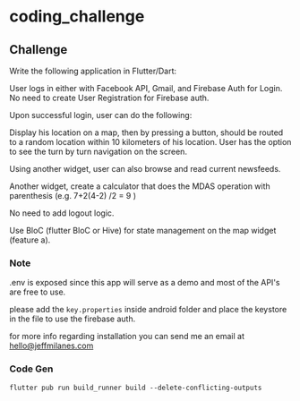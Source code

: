 # coding_challenge

## Challenge
Write the following application in Flutter/Dart:

User logs in either with Facebook API, Gmail, and Firebase Auth for Login. No need to create User Registration for Firebase auth.

Upon successful login, user can do the following:

Display his location on a map, then by pressing a button, should be routed to a random location within 10 kilometers of his location. User has the option to see the turn by turn navigation on the screen.

Using another widget, user can also browse and read current newsfeeds.

Another widget, create a calculator that does the MDAS operation with parenthesis (e.g.  7+2(4-2) /2 = 9 ) 

No need to add logout logic.
				 

Use BloC (flutter BloC or Hive) for state management on the map widget (feature a).

### Note 

.env is exposed since this app will serve as a demo and most of the API's are free to use.

please add the `key.properties` inside android folder and place the keystore in the file to use the firebase auth.

for more info regarding installation you can send me an email at hello@jeffmilanes.com

### Code Gen 
`
flutter pub run build_runner build --delete-conflicting-outputs
`